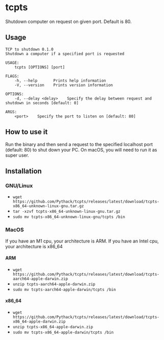 # tcpts

Shutdown computer on request on given port. Default is 80.

## Usage

```console
TCP to shutdown 0.1.0
Shutdown a computer if a specified port is requested

USAGE:
    tcpts [OPTIONS] [port]

FLAGS:
    -h, --help       Prints help information
    -V, --version    Prints version information

OPTIONS:
    -d, --delay <delay>    Specify the delay between request and shutdown in seconds [default: 0]

ARGS:
    <port>    Specify the port to listen on [default: 80]
```

## How to use it

Run the binary and then send a request to the specified localhost port (default: 80) to shut down
your PC. On macOS, you will need to run it as super user.

## Installation

### GNU/Linux

* `wget https://github.com/Pythack/tcpts/releases/latest/download/tcpts-x86_64-unknown-linux-gnu.tar.gz`
* `tar -xzvf tcpts-x86_64-unknown-linux-gnu.tar.gz`
* `sudo mv tcpts-x86_64-unknown-linux-gnu/tcpts /bin`

### MacOS

If you have an M1 cpu, your architecture is ARM. If you have an Intel cpu, your architecture is x86_64

#### ARM

* `wget https://github.com/Pythack/tcpts/releases/latest/download/tcpts-aarch64-apple-darwin.zip`
* `unzip tcpts-aarch64-apple-darwin.zip`
* `sudo mv tcpts-aarch64-apple-darwin/tcpts /bin`

#### x86_64

* `wget https://github.com/Pythack/tcpts/releases/latest/download/tcpts-x86_64-apple-darwin.zip`
* `unzip tcpts-x86_64-apple-darwin.zip`
* `sudo mv tcpts-x86_64-apple-darwin/tcpts /bin`
